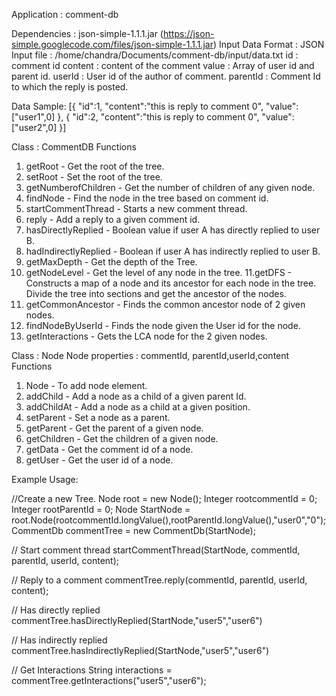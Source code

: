 Application : comment-db

Dependencies : json-simple-1.1.1.jar (https://json-simple.googlecode.com/files/json-simple-1.1.1.jar)
Input Data Format : JSON
Input file : /home/chandra/Documents/comment-db/input/data.txt
id : comment id
content : content of the comment
value : Array of user id and parent id.
userId : User id of the author of comment.
parentId : Comment Id to which the reply is posted.

Data Sample:
[{
	"id":1,
	"content":"this is reply to  comment 0",
	"value":["user1",0]
},
{
	"id":2,
	"content":"this is reply to comment 0",
	"value":["user2",0]
}]


Class : CommentDB
Functions

1. getRoot - Get the root of the tree.
2. setRoot - Set the root of the tree.
3. getNumberofChildren - Get the number of children of any given node.
4. findNode - Find the node in the tree based on comment id.
5. startCommentThread - Starts a new comment thread.
6. reply - Add a reply to a given comment id.
7. hasDirectlyReplied - Boolean value if user A has directly replied to user B.
8. hadIndirectlyReplied - Boolean if user A has indirectly replied to user B.
9. getMaxDepth - Get the depth of the Tree.
10. getNodeLevel - Get the level of any node in the tree.
11.getDFS - Constructs a map of a node and its ancestor for each node in the tree.
            Divide the tree into sections and get the ancestor of the nodes.
12. getCommonAncestor - Finds the common ancestor node of 2 given nodes.
13. findNodeByUserId - Finds the node given the User id for the node.
14. getInteractions - Gets the LCA node for the 2 given nodes.

Class : Node
Node properties : commentId, parentId,userId,content
Functions

1. Node - To add node element.
2. addChild - Add a node as a child of a given parent Id.
3. addChildAt - Add a node as a child at a given position.
4. setParent - Set a node as a parent.
5. getParent - Get the parent of a given node.
6. getChildren - Get the children of a given node.
7. getData - Get the comment id of a node.
8. getUser - Get the user id of a node.


Example Usage:

//Create a new Tree.
        Node root = new Node();
        Integer rootcommentId = 0;
        Integer rootParentId = 0;
        Node StartNode = root.Node(rootcommentId.longValue(),rootParentId.longValue(),"user0","0");
        CommentDb commentTree = new CommentDb(StartNode);

// Start comment thread
        startCommentThread(StartNode, commentId, parentId, userId, content);

// Reply to a comment
        commentTree.reply(commentId, parentId, userId, content);

// Has directly replied
        commentTree.hasDirectlyReplied(StartNode,"user5","user6")

// Has indirectly replied
        commentTree.hasIndirectlyReplied(StartNode,"user5","user6")

// Get Interactions
        String interactions = commentTree.getInteractions("user5","user6");

